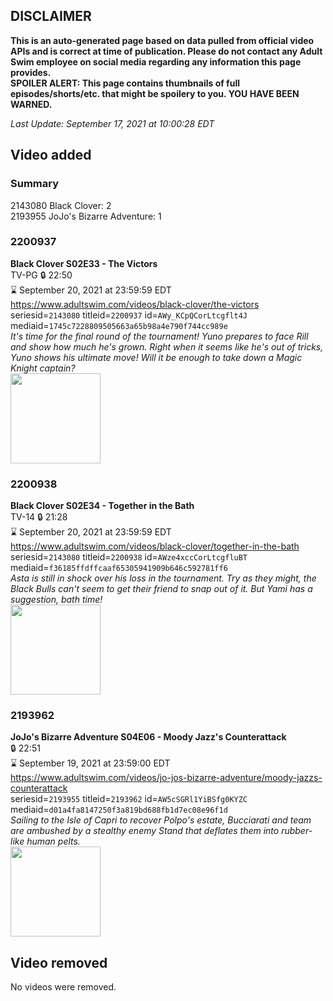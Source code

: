 ## DISCLAIMER
**This is an auto-generated page based on data pulled from official video APIs and is correct at time of publication. Please do not contact any Adult Swim employee on social media regarding any information this page provides.**  
**SPOILER ALERT: This page contains thumbnails of full episodes/shorts/etc. that might be spoilery to you. YOU HAVE BEEN WARNED.**  

_Last Update: September 17, 2021 at 10:00:28 EDT_
## Video added
### Summary
2143080 Black Clover: 2  
2193955 JoJo's Bizarre Adventure: 1  
### 2200937
**Black Clover S02E33 - The Victors**  
TV-PG 🔒 22:50  
⌛ September 20, 2021 at 23:59:59 EDT  
https://www.adultswim.com/videos/black-clover/the-victors  
seriesid=`2143080` titleid=`2200937` id=`AWy_KCpQCorLtcgflt4J` mediaid=`1745c7228809505663a65b98a4e790f744cc989e`  
_It's time for the final round of the tournament! Yuno prepares to face Rill and show how much he's grown. Right when it seems like he's out of tricks, Yuno shows his ultimate move! Will it be enough to take down a Magic Knight captain?_  
<a href="https://media.cdn.adultswim.com/uploads/20190823/thumbnails/2_19823151179-blackclover_084.jpg"><img src="https://media.cdn.adultswim.com/uploads/20190823/thumbnails/2_19823151179-blackclover_084.jpg" height="144px" /></a>
### 2200938
**Black Clover S02E34 - Together in the Bath**  
TV-14 🔒 21:28  
⌛ September 20, 2021 at 23:59:59 EDT  
https://www.adultswim.com/videos/black-clover/together-in-the-bath  
seriesid=`2143080` titleid=`2200938` id=`AWze4xccCorLtcgfluBT` mediaid=`f36185ffdffcaaf65305941909b646c592781ff6`  
_Asta is still in shock over his loss in the tournament. Try as they might, the Black Bulls can't seem to get their friend to snap out of it. But Yami has a suggestion, bath time!_  
<a href="https://media.cdn.adultswim.com/uploads/20190830/thumbnails/2_198301517348-blackclover_085.jpg"><img src="https://media.cdn.adultswim.com/uploads/20190830/thumbnails/2_198301517348-blackclover_085.jpg" height="144px" /></a>
### 2193962
**JoJo's Bizarre Adventure S04E06 - Moody Jazz's Counterattack**  
 🔒 22:51  
⌛ September 19, 2021 at 23:59:00 EDT  
https://www.adultswim.com/videos/jo-jos-bizarre-adventure/moody-jazzs-counterattack  
seriesid=`2193955` titleid=`2193962` id=`AW5cSGRl1YiBSfg0KYZC` mediaid=`d01a4fa8147250f3a819bd688fb1d7ec08e96f1d`  
_Sailing to the Isle of Capri to recover Polpo's estate, Bucciarati and team are ambushed by a stealthy enemy Stand that deflates them into rubber-like human pelts._  
<a href="https://media.cdn.adultswim.com/uploads/20191111/thumbnails/2_1911111613495-jojo_goldenwind_006.jpg"><img src="https://media.cdn.adultswim.com/uploads/20191111/thumbnails/2_1911111613495-jojo_goldenwind_006.jpg" height="144px" /></a>
## Video removed
No videos were removed.  
